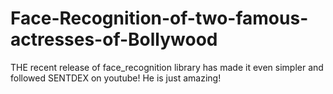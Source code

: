 # Face-Recognition-of-two-famous-actresses-of-Bollywood

THE recent release of face_recognition library has made it even simpler and followed SENTDEX on youtube! He is just amazing!

